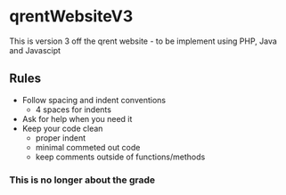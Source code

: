 # qrentWebsiteV3
This is version 3 off the qrent website - to be implement using PHP, Java and Javascipt

## Rules
  - Follow spacing and indent conventions
    - 4 spaces for indents
  - Ask for help when you need it
  - Keep your code clean
    - proper indent
    - minimal commeted out code
    - keep comments outside of functions/methods

### This is no longer about the grade

